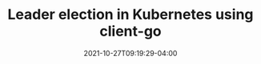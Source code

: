 ---
title: "Leader election in Kubernetes using client-go"
date: 2021-10-27T09:19:29-04:00
description: "In this post, we’ll discuss the idea behind leader election in highly available systems, and explore the kubernetes/client-go library to understand it in the context of Kubernetes controllers"
keywords: ["kubernetes", "distributed systems"]
draft: false
tags: ["kubernetes", "distributed systems"]
math: false
toc: true
link: https://medium.com/@mayankshah1607/leader-election-in-kubernetes-using-client-go-a19cbe7a9a85
---